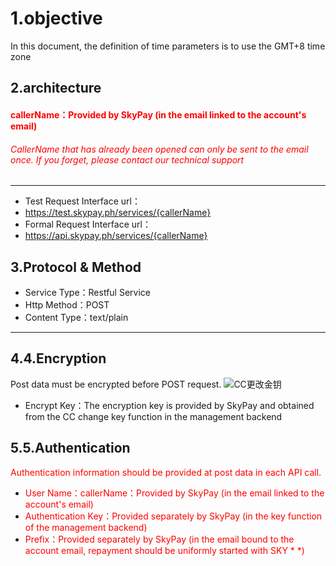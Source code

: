 # 1.objective

In this document, the definition of time parameters is to use the GMT+8 time zone
## 2.architecture
#### <font color = red>callerName：Provided by SkyPay (in the email linked to the account's email)</font>
######  <font color = red>CallerName that has already been opened can only be sent to the email once. If you forget, please contact our technical support</font>
_________________
- Test Request Interface url：
- https://test.skypay.ph/services/{callerName}
- Formal Request Interface url：
- https://api.skypay.ph/services/{callerName}
## 3.Protocol & Method 
- Service Type：Restful Service
- Http Method：POST
- Content Type：text/plain
_________________

## 4.4.Encryption
Post data must be encrypted before POST request.
![CC更改金钥](/en/public/CC更改金钥.png "Shiprock")
- Encrypt Key：The encryption key is provided by SkyPay and obtained from the CC change key function in the management backend

## 5.5.Authentication 
<font color = red>Authentication information should be provided at post data in each API call.</font>
- <font color = red>User Name：callerName：Provided by SkyPay (in the email linked to the account's email)</font>
- <font color = red>Authentication Key：Provided separately by SkyPay (in the key function of the management backend)</font>
- <font color = red>Prefix：Provided separately by SkyPay (in the email bound to the account email, repayment should be uniformly started with SKY * *)</font>